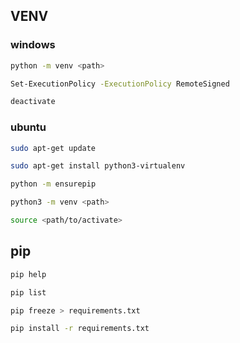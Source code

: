 ## VENV
### windows
```bash
python -m venv <path>
```
```bash
Set-ExecutionPolicy -ExecutionPolicy RemoteSigned
```
```bash
deactivate
```


### ubuntu
```bash
sudo apt-get update
```
```bash
sudo apt-get install python3-virtualenv
```
```bash
python -m ensurepip
```
```bash
python3 -m venv <path>
```
```bash
source <path/to/activate>
```



## pip 
```bash
pip help    
```
```bash
pip list
```
```bash
pip freeze > requirements.txt
```
```bash
pip install -r requirements.txt
```



